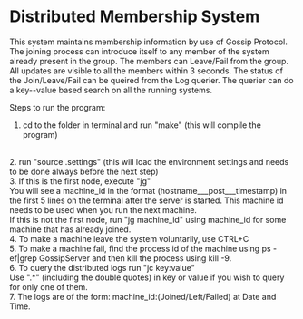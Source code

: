 Distributed Membership System
============================

This system maintains membership information by use of Gossip Protocol. The joining process can introduce itself to any
member of the system already present in the group. The members can Leave/Fail from the group. All updates are visible to 
all the members within 3 seconds. The status of the Join/Leave/Fail can be queired from the Log querier. 
The querier can do a key--value based search on all the running systems.

Steps to run the program:
<br/>
1. cd to the folder in terminal and run "make" (this will compile the program)
<br/>
2. run "source .settings" (this will load the environment settings and needs to be done always before the next step)
<br/>
3. If this is the first node, execute "jg"
<br/>
   You will see a machine_id in the format (hostname___post___timestamp) in the first 5 lines on the terminal after the server is started. This machine id needs to be used when you run the next machine.
<br/>
   If this is not the first node, run "jg machine_id" using machine_id for some machine that has already joined.
<br/>
4. To make a machine leave the system voluntarily, use CTRL+C
<br/>
5. To make a machine fail, find the process id of the machine using ps -ef|grep GossipServer and then kill the process using kill -9.
<br/>
6. To query the distributed logs run "jc key:value" 
<br/>
   Use ".*" (including the double quotes) in key or value if you wish to query for only one of them.
<br/>
7. The logs are of the form: machine_id:(Joined/Left/Failed) at Date and Time.
<br/>
